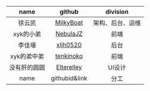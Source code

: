 | name | github | division |
|:----:|:----:|:----:|
| 徐云凯 | [MilkyBoat](https://github.com/MilkyBoat/) | 架构、后台、运维 |
|xyk的小弟| [NebulaJZ](https://github.com/NebulaJZ/) |前端|
|李佳壕|[xljh0520](https://github.com/xljh0520/)|后台|
|xyk的弟中弟| [tenkinoko](https://github.com/tenkinoko/)|前端|
|没有肝的圆圆|[Elterelley](https://github.com/Elterelley)|UI设计|
|name|githubid&link|分工|

